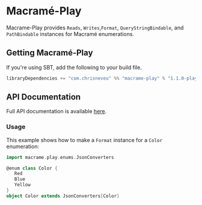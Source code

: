 # Macramé-Play
Macrame-Play provides `Reads`, `Writes`,`Format`, `QueryStringBindable`, and `PathBindable` instances for Macramé enumerations.

## Getting Macramé-Play
If you're using SBT, add the following to your build file.
```scala
libraryDependencies += "com.chrisneveu" %% "macrame-play" % "1.1.0-play-2.5.x"
```

## API Documentation
Full API documentation is available [here](http://chrisneveu.github.io/macrame/doc/macrame-play/1.1.0-play-2.5.x/#package).

### Usage
This example shows how to make a `Format` instance for a `Color` enumeration:
```scala
import macrame.play.enums.JsonConverters

@enum class Color {
   Red
   Blue
   Yellow
}
object Color extends JsonConverters[Color]
```
